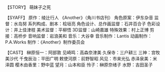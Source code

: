 【STORY】
萌妹子之死

【SYAFF】
原作：绫辻行人 《Another》（角川书店刊）
角色原案：伊东杂音
监督：水岛努
系列构成、剧本：桧垣亮
角色设计、总作画监督：石井百合子
色彩设计：井上佳津枝
美术监督：平柳悟
3D监督：山崎嘉雄
特殊效果：村上正博
剪接：高桥步
音响监督：岩浪美和
音乐：大谷幸
音乐制作：Lantis
动画制作：P.A.Works
制作：《Another》制作委员会

【CAST】
榊原恒一：阿部敦
见崎鸣：高森奈津美
久保寺：三户耕三
三神：宫牧美沙代
千曳辰治：平田广明
敕使河原：前野智昭
风见：市来光弘
赤泽泉美：米泽圆
樱木由香里：野中蓝
望月：山本和臣
怜子：榊原奈绪子
水野：吉田圣子